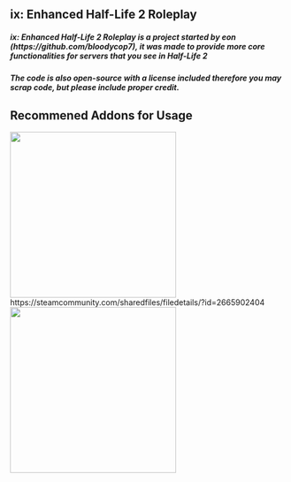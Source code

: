 <h2>ix: Enhanced Half-Life 2 Roleplay</h2>
<h5>ix: Enhanced Half-Life 2 Roleplay is a project started by eon (https://github.com/bloodycop7), it was made to provide more core functionalities for servers that you see in Half-Life 2</h5>
<h5>The code is also open-source with a license included therefore you may scrap code, but please include proper credit.</h5>

<h2>Recommened Addons for Usage</h2>
<img src="https://steamuserimages-a.akamaihd.net/ugc/1861681104201864138/AB5274CEE817EFE4B9FFCBC10CC4BCC987B3434A/?imw=5000&imh=5000&ima=fit&impolicy=Letterbox&imcolor=%23000000&letterbox=false" width = "300px"/>
https://steamcommunity.com/sharedfiles/filedetails/?id=2665902404
<img src="https://steamuserimages-a.akamaihd.net/ugc/1806527857572469073/6C5EF68DE1E5E0DCE8480B5020834D33A0AFB170/?imw=637&imh=358&ima=fit&impolicy=Letterbox&imcolor=%23000000&letterbox=true" width = "300px"/>
